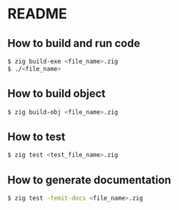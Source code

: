 # README

## How to build and run code

```bash
$ zig build-exe <file_name>.zig
$ ./<file_name>
```
## How to build object

```bash
$ zig build-obj <file_name>.zig
```

## How to test

```bash
$ zig test <test_file_name>.zig
```

## How to generate documentation

```bash
$ zig test -femit-docs <file_name>.zig
```
